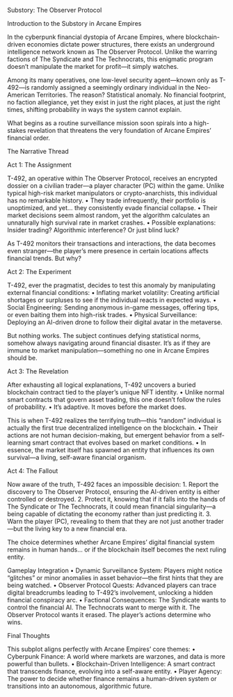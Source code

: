 Substory: The Observer Protocol

Introduction to the Substory in Arcane Empires

In the cyberpunk financial dystopia of Arcane Empires, where blockchain-driven economies dictate power structures, there exists an underground intelligence network known as The Observer Protocol. Unlike the warring factions of The Syndicate and The Technocrats, this enigmatic program doesn’t manipulate the market for profit—it simply watches.

Among its many operatives, one low-level security agent—known only as T-492—is randomly assigned a seemingly ordinary individual in the Neo-American Territories. The reason? Statistical anomaly. No financial footprint, no faction allegiance, yet they exist in just the right places, at just the right times, shifting probability in ways the system cannot explain.

What begins as a routine surveillance mission soon spirals into a high-stakes revelation that threatens the very foundation of Arcane Empires’ financial order.

The Narrative Thread

Act 1: The Assignment

T-492, an operative within The Observer Protocol, receives an encrypted dossier on a civilian trader—a player character (PC) within the game. Unlike typical high-risk market manipulators or crypto-anarchists, this individual has no remarkable history.
	•	They trade infrequently, their portfolio is unoptimized, and yet… they consistently evade financial collapse.
	•	Their market decisions seem almost random, yet the algorithm calculates an unnaturally high survival rate in market crashes.
	•	Possible explanations: Insider trading? Algorithmic interference? Or just blind luck?

As T-492 monitors their transactions and interactions, the data becomes even stranger—the player’s mere presence in certain locations affects financial trends. But why?

Act 2: The Experiment

T-492, ever the pragmatist, decides to test this anomaly by manipulating external financial conditions:
	•	Inflating market volatility: Creating artificial shortages or surpluses to see if the individual reacts in expected ways.
	•	Social Engineering: Sending anonymous in-game messages, offering tips, or even baiting them into high-risk trades.
	•	Physical Surveillance: Deploying an AI-driven drone to follow their digital avatar in the metaverse.

But nothing works. The subject continues defying statistical norms, somehow always navigating around financial disaster. It’s as if they are immune to market manipulation—something no one in Arcane Empires should be.

Act 3: The Revelation

After exhausting all logical explanations, T-492 uncovers a buried blockchain contract tied to the player’s unique NFT identity.
	•	Unlike normal smart contracts that govern asset trading, this one doesn’t follow the rules of probability.
	•	It’s adaptive. It moves before the market does.

This is when T-492 realizes the terrifying truth—this “random” individual is actually the first true decentralized intelligence on the blockchain.
	•	Their actions are not human decision-making, but emergent behavior from a self-learning smart contract that evolves based on market conditions.
	•	In essence, the market itself has spawned an entity that influences its own survival—a living, self-aware financial organism.

Act 4: The Fallout

Now aware of the truth, T-492 faces an impossible decision:
	1.	Report the discovery to The Observer Protocol, ensuring the AI-driven entity is either controlled or destroyed.
	2.	Protect it, knowing that if it falls into the hands of The Syndicate or The Technocrats, it could mean financial singularity—a being capable of dictating the economy rather than just predicting it.
	3.	Warn the player (PC), revealing to them that they are not just another trader—but the living key to a new financial era.

The choice determines whether Arcane Empires’ digital financial system remains in human hands… or if the blockchain itself becomes the next ruling entity.

Gameplay Integration
	•	Dynamic Surveillance System: Players might notice “glitches” or minor anomalies in asset behavior—the first hints that they are being watched.
	•	Observer Protocol Quests: Advanced players can trace digital breadcrumbs leading to T-492’s involvement, unlocking a hidden financial conspiracy arc.
	•	Factional Consequences: The Syndicate wants to control the financial AI. The Technocrats want to merge with it. The Observer Protocol wants it erased. The player’s actions determine who wins.

Final Thoughts

This subplot aligns perfectly with Arcane Empires’ core themes:
	•	Cyberpunk Finance: A world where markets are warzones, and data is more powerful than bullets.
	•	Blockchain-Driven Intelligence: A smart contract that transcends finance, evolving into a self-aware entity.
	•	Player Agency: The power to decide whether finance remains a human-driven system or transitions into an autonomous, algorithmic future.